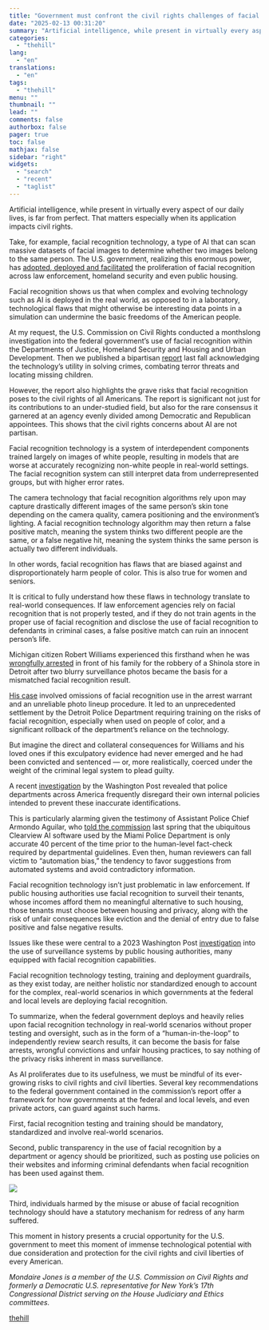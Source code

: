 ```yaml
---
title: "Government must confront the civil rights challenges of facial recognition"
date: "2025-02-13 00:31:20"
summary: "Artificial intelligence, while present in virtually every aspect of our daily lives, is far from perfect. That matters especially when its application impacts civil rights. Take, for example, facial recognition technology, a type of AI that can scan massive datasets of facial images to determine whether two images belong to..."
categories:
  - "thehill"
lang:
  - "en"
translations:
  - "en"
tags:
  - "thehill"
menu: ""
thumbnail: ""
lead: ""
comments: false
authorbox: false
pager: true
toc: false
mathjax: false
sidebar: "right"
widgets:
  - "search"
  - "recent"
  - "taglist"
---
```


Artificial intelligence, while present in virtually every aspect of our daily lives, is far from perfect. That matters especially when its application impacts civil rights.

Take, for example, facial recognition technology, a type of AI that can scan massive datasets of facial images to determine whether two images belong to the same person. The U.S. government, realizing this enormous power, has [adopted, deployed and facilitated](https://www.usccr.gov/news/2024/us-commission-civil-rights-releases-report-civil-rights-implications-federal-use-facial#:~:text=The%20Commission%20found%20during%20its,efforts%20to%20locate%20known%20subjects.) the proliferation of facial recognition across law enforcement, homeland security and even public housing.

Facial recognition shows us that when complex and evolving technology such as AI is deployed in the real world, as opposed to in a laboratory, technological flaws that might otherwise be interesting data points in a simulation can undermine the basic freedoms of the American people.

At my request, the U.S. Commission on Civil Rights conducted a monthslong investigation into the federal government’s use of facial recognition within the Departments of Justice, Homeland Security and Housing and Urban Development. Then we published a bipartisan [report](https://www.usccr.gov/news/2024/us-commission-civil-rights-releases-report-civil-rights-implications-federal-use-facial#:~:text=The%20Commission%20found%20during%20its,efforts%20to%20locate%20known%20subjects.) last fall acknowledging the technology’s utility in solving crimes, combating terror threats and locating missing children.

However, the report also highlights the grave risks that facial recognition poses to the civil rights of all Americans. The report is significant not just for its contributions to an under-studied field, but also for the rare consensus it garnered at an agency evenly divided among Democratic and Republican appointees. This shows that the civil rights concerns about AI are not partisan.

Facial recognition technology is a system of interdependent components trained largely on images of white people, resulting in models that are worse at accurately recognizing non-white people in real-world settings. The facial recognition system can still interpret data from underrepresented groups, but with higher error rates.

The camera technology that facial recognition algorithms rely upon may capture drastically different images of the same person’s skin tone depending on the camera quality, camera positioning and the environment’s lighting. A facial recognition technology algorithm may then return a false positive match, meaning the system thinks two different people are the same, or a false negative hit, meaning the system thinks the same person is actually two different individuals.

In other words, facial recognition has flaws that are biased against and disproportionately harm people of color. This is also true for women and seniors.

It is critical to fully understand how these flaws in technology translate to real-world consequences. If law enforcement agencies rely on facial recognition that is not properly tested, and if they do not train agents in the proper use of facial recognition and disclose the use of facial recognition to defendants in criminal cases, a false positive match can ruin an innocent person’s life.

Michigan citizen Robert Williams experienced this firsthand when he was [wrongfully arrested](https://www.michiganpublic.org/criminal-justice-legal-system/2024-06-28/it-didnt-make-sense-at-all-wrongful-facial-recognition-arrest-leads-to-landmark-settlement) in front of his family for the robbery of a Shinola store in Detroit after two blurry surveillance photos became the basis for a mismatched facial recognition result.

[His case](https://www.michiganpublic.org/criminal-justice-legal-system/2024-06-28/it-didnt-make-sense-at-all-wrongful-facial-recognition-arrest-leads-to-landmark-settlement) involved omissions of facial recognition use in the arrest warrant and an unreliable photo lineup procedure. It led to an unprecedented settlement by the Detroit Police Department requiring training on the risks of facial recognition, especially when used on people of color, and a significant rollback of the department’s reliance on the technology.

But imagine the direct and collateral consequences for Williams and his loved ones if this exculpatory evidence had never emerged and he had been convicted and sentenced — or, more realistically, coerced under the weight of the criminal legal system to plead guilty.

A recent [investigation](https://www.washingtonpost.com/business/interactive/2025/police-artificial-intelligence-facial-recognition/) by the Washington Post revealed that police departments across America frequently disregard their own internal policies intended to prevent these inaccurate identifications.

This is particularly alarming given the testimony of Assistant Police Chief Armondo Aguilar, who [told the commission](https://www.usccr.gov/files/2024-09/civil-rights-implications-of-frt.pdf) last spring that the ubiquitous Clearview AI software used by the Miami Police Department is only accurate 40 percent of the time prior to the human-level fact-check required by departmental guidelines. Even then, human reviewers can fall victim to “automation bias,” the tendency to favor suggestions from automated systems and avoid contradictory information.

Facial recognition technology isn’t just problematic in law enforcement. If public housing authorities use facial recognition to surveil their tenants, whose incomes afford them no meaningful alternative to such housing, those tenants must choose between housing and privacy, along with the risk of unfair consequences like eviction and the denial of entry due to false positive and false negative results.

Issues like these were central to a 2023 Washington Post [investigation](https://www.washingtonpost.com/business/2023/05/16/surveillance-cameras-public-housing/) into the use of surveillance systems by public housing authorities, many equipped with facial recognition capabilities.

Facial recognition technology testing, training and deployment guardrails, as they exist today, are neither holistic nor standardized enough to account for the complex, real-world scenarios in which governments at the federal and local levels are deploying facial recognition.

To summarize, when the federal government deploys and heavily relies upon facial recognition technology in real-world scenarios without proper testing and oversight, such as in the form of a “human-in-the-loop” to independently review search results, it can become the basis for false arrests, wrongful convictions and unfair housing practices, to say nothing of the privacy risks inherent in mass surveillance.

As AI proliferates due to its usefulness, we must be mindful of its ever-growing risks to civil rights and civil liberties. Several key recommendations to the federal government contained in the commission’s report offer a framework for how governments at the federal and local levels, and even private actors, can guard against such harms.

First, facial recognition testing and training should be mandatory, standardized and involve real-world scenarios.

Second, public transparency in the use of facial recognition by a department or agency should be prioritized, such as posting use policies on their websites and informing criminal defendants when facial recognition has been used against them.


[![](https://thehill.com/wp-content/uploads/sites/2/2023/11/op2.png?w=600)](https://thehill.com/submitting-opinion-content/)

Third, individuals harmed by the misuse or abuse of facial recognition technology should have a statutory mechanism for redress of any harm suffered.

This moment in history presents a crucial opportunity for the U.S. government to meet this moment of immense technological potential with due consideration and protection for the civil rights and civil liberties of every American.

*Mondaire Jones is a member of the U.S. Commission on Civil Rights and formerly a Democratic U.S. representative for New York’s 17th Congressional District serving on the House Judiciary and Ethics committees.*

[thehill](https://thehill.com/opinion/civil-rights/5138243-civil-rights-ai-facial-recognition/)
